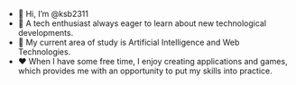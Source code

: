 * 👋 Hi, I’m @ksb2311
* 👀 A tech enthusiast always eager to learn about new technological developments.
* 🤖 My current area of study is Artificial Intelligence and Web Technologies.
* ❤️ When I have some free time, I enjoy creating applications and games, which provides me with an opportunity to put my skills into practice.

<!---
ksb2311/ksb2311 is a ✨ special ✨ repository because its `README.md` (this file) appears on your GitHub profile.
You can click the Preview link to take a look at your changes.
--->
